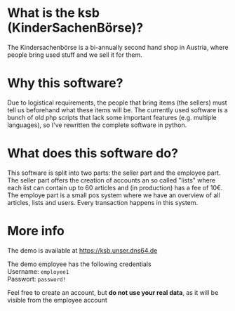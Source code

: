 # What is the ksb (KinderSachenBörse)?
The Kindersachenbörse is a bi-annually second hand shop in Austria, where people bring used stuff and we sell it for them.

# Why this software?
Due to logistical requirements, the people that bring items (the sellers) must tell us beforehand what these items will be.
The currently used software is a bunch of old php scripts that lack some important features (e.g. multiple languages), so I've rewritten the complete software in python.

# What does this software do?
This software is split into two parts: the seller part and the employee part.\
The seller part offers the creation of accounts an so called "lists" where each list can contain up to 60 articles and (in production) has a fee of 10€.\
The employe part is a small pos system where we have an overview of all articles, lists and users. Every transaction happens in this system.

# More info

The demo is available at https://ksb.unser.dns64.de

The demo employee has the following credentials\
Username: `employee1` \
Passwort: `password!`

Feel free to create an account, but **do not use your real data**, as it will be visible from the employee account